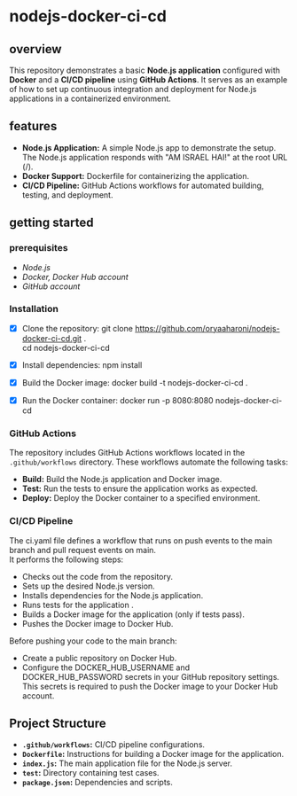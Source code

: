 # nodejs-docker-ci-cd

## overview

This repository demonstrates a basic __Node.js application__ configured with __Docker__ and a __CI/CD pipeline__ using __GitHub Actions__. It serves as an example of how to set up continuous integration and deployment for Node.js applications in a containerized environment.

## features
- **Node.js Application:** A simple Node.js app to demonstrate the setup. The Node.js application responds with "AM ISRAEL HAI!" at the root URL (/).
- **Docker Support:** Dockerfile for containerizing the application.
- **CI/CD Pipeline:** GitHub Actions workflows for automated building, testing, and deployment.

## getting started
### prerequisites
- _Node.js_
- _Docker, Docker Hub account_
- _GitHub account_

### Installation
* [x] Clone the repository:
git clone https://github.com/oryaaharoni/nodejs-docker-ci-cd.git .<br>
cd nodejs-docker-ci-cd

* [x] Install dependencies:
npm install

* [x] Build the Docker image:
docker build -t nodejs-docker-ci-cd .

* [x] Run the Docker container:
docker run -p 8080:8080 nodejs-docker-ci-cd

### GitHub Actions
The repository includes GitHub Actions workflows located in the `.github/workflows` directory. These workflows automate the following tasks:
- **Build:**  Build the Node.js application and Docker image.
- **Test:**  Run the tests to ensure the application works as expected.
- **Deploy:**  Deploy the Docker container to a specified environment.

### CI/CD Pipeline
The ci.yaml file defines a workflow that runs on push events to the main branch and pull request events on main. <br>
It performs the following steps:
- Checks out the code from the repository.
- Sets up the desired Node.js version.
- Installs dependencies for the Node.js application.
- Runs tests for the application .
- Builds a Docker image for the application (only if tests pass).
- Pushes the Docker image to Docker Hub.

Before pushing your code to the main branch:
- Create a public repository on Docker Hub.
- Configure the DOCKER_HUB_USERNAME and DOCKER_HUB_PASSWORD secrets in your GitHub repository settings. This secrets is required to push the Docker image to your Docker Hub account.

## Project Structure
- **`.github/workflows`:** CI/CD pipeline configurations.
- **`Dockerfile`:** Instructions for building a Docker image for the application.
- **`index.js`:** The main application file for the Node.js server.
- **`test`:** Directory containing test cases.
- **`package.json`:** Dependencies and scripts.
